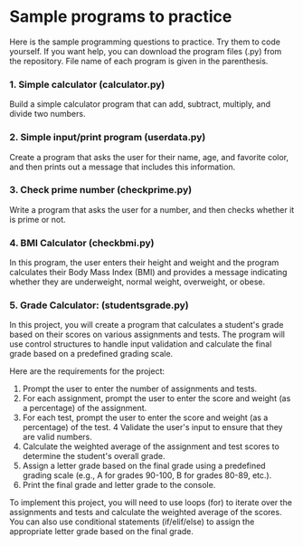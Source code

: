 # Sample programs to practice

Here is the sample programming questions to practice. Try them to code yourself. If you want help, you can download the program files (.py) from the repository.
File name of each program is given in the parenthesis.

### 1. Simple calculator (calculator.py)
Build a simple calculator program that can add, subtract, multiply, and divide two numbers.

### 2. Simple input/print program (userdata.py)
Create a program that asks the user for their name, age, and favorite color, and then prints out a message that includes this information.

### 3. Check prime number (checkprime.py)
Write a program that asks the user for a number, and then checks whether it is prime or not.

### 4. BMI Calculator (checkbmi.py)
In this program, the user enters their height and weight and the program calculates their Body Mass Index (BMI) and provides a message indicating whether they are underweight, normal weight, overweight, or obese.

### 5. Grade Calculator: (studentsgrade.py)
In this project, you will create a program that calculates a student's grade based on their scores on various assignments and tests. The program will use control structures to handle input validation and calculate the final grade based on a predefined grading scale.

Here are the requirements for the project:
1. Prompt the user to enter the number of assignments and tests.
2. For each assignment, prompt the user to enter the score and weight (as a percentage) of the assignment.
3. For each test, prompt the user to enter the score and weight (as a percentage) of the test. 4 Validate the user's input to ensure that they are valid numbers.
4. Calculate the weighted average of the assignment and test scores to determine the student's overall grade.
5. Assign a letter grade based on the final grade using a predefined grading scale (e.g., A for grades 90-100, B for grades 80-89, etc.).
6. Print the final grade and letter grade to the console.

To implement this project, you will need to use loops (for) to iterate over the assignments and tests and calculate the weighted average of the scores. You can also use conditional statements (if/elif/else) to assign the appropriate letter grade based on the final grade.

